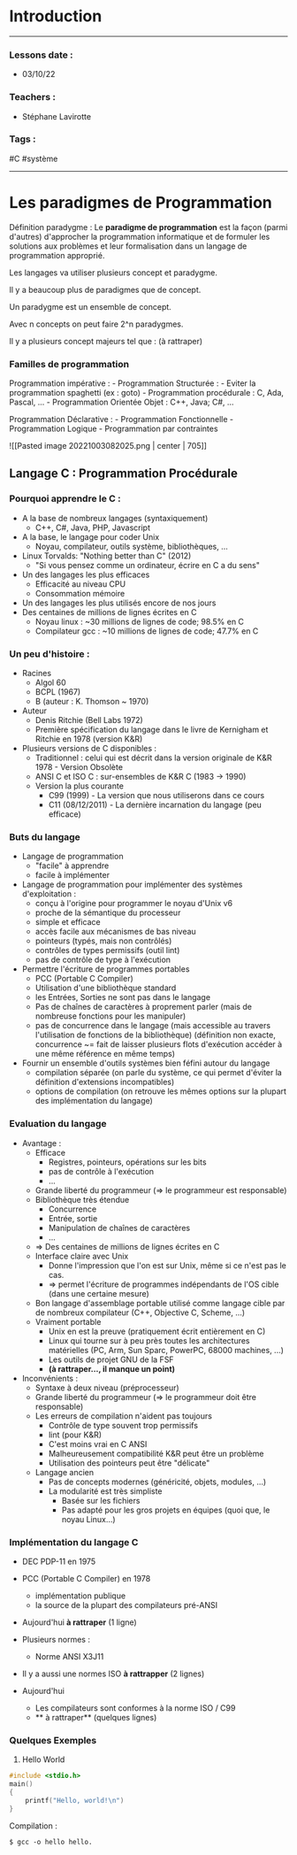 # Introduction
---
### Lessons date :
- 03/10/22

### Teachers :
- Stéphane Lavirotte

### Tags :
#C #système

---

# Les paradigmes de Programmation

Définition paradygme : Le **paradigme de programmation** est la façon (parmi d'autres) d'approcher la programmation informatique et de formuler les solutions aux problèmes et leur formalisation dans un langage de programmation approprié.

Les langages va utiliser plusieurs concept et paradygme.

Il y a beaucoup plus de paradigmes que de concept.

Un paradygme est un ensemble de concept.

Avec n concepts on peut faire 2^n paradygmes.

Il y a plusieurs concept majeurs tel que : 
(à rattraper)

### Familles de programmation
Programmation impérative :
	- Programmation Structurée :
		- Eviter la programmation spaghetti (ex : goto)
	- Programmation procédurale : C, Ada, Pascal, ...
	- Programmation Orientée Objet : C++, Java; C#, ...

Programmation Déclarative :
	- Programmation Fonctionnelle
	- Programmation Logique
	- Programmation par contraintes

![[Pasted image 20221003082025.png | center | 705]]

## Langage C : Programmation Procédurale

### Pourquoi apprendre le C :
- A la base de nombreux langages (syntaxiquement)
	- C++, C#, Java, PHP, Javascript
- A la base, le langage pour coder Unix
	- Noyau, compilateur, outils système, bibliothèques, ...
- Linux Torvalds: "Nothing better than C" (2012)
	- "Si vous pensez comme un ordinateur, écrire en C a du sens"
- Un des langages les plus efficaces
	- Efficacité au niveau CPU
	- Consommation mémoire
- Un des langages les plus utilisés encore de nos jours
- Des centaines de millions de lignes écrites en C
	- Noyau linux : ~30 millions de lignes de code; 98.5% en C
	- Compilateur gcc : ~10 millions de lignes de code; 47.7% en C

### Un peu d'histoire :
- Racines
	- Algol 60
	- BCPL (1967)
	- B (auteur : K. Thomson ~ 1970)
- Auteur
	- Denis Ritchie (Bell Labs 1972)
	- Première spécification du langage dans le livre de Kernigham et Ritchie en 1978 (version K&R)
- Plusieurs versions de C disponibles :
	- Traditionnel : celui qui est décrit dans la version originale de K&R 1978 - Version Obsolète
	- ANSI C et ISO C : sur-ensembles de K&R C (1983 -> 1990)
	- Version la plus courante
		- C99 (1999) - La version que nous utiliserons dans ce cours
		- C11 (08/12/2011) - La dernière incarnation du langage (peu efficace)

### Buts du langage
- Langage de programmation
	- "facile" à apprendre
	- facile à implémenter
- Langage de programmation pour implémenter des systèmes d'exploitation :
	- conçu à l'origine pour programmer le noyau d'Unix v6
	- proche de la sémantique du processeur
	- simple et efficace
	- accès facile aux mécanismes de bas niveau
	- pointeurs (typés, mais non contrôlés)
	- contrôles de types permissifs (outil lint)
	- pas de contrôle de type à l'exécution
- Permettre l'écriture de programmes portables
	- PCC (Portable C Compiler)
	- Utilisation d'une bibliothèque standard
	- les Entrées, Sorties ne sont pas dans le langage
	- Pas de chaînes de caractères à proprement parler (mais de nombreuse fonctions pour les manipuler)
	- pas de concurrence dans le langage (mais accessible au travers l'utilisation de fonctions de la bibliothèque) (définition non exacte, concurrence ~= fait de laisser plusieurs flots d'exécution accéder à une même référence en même temps)
- Fournir un ensemble d'outils systèmes bien féfini autour du langage
	- compilation séparée (on parle du système, ce qui permet d'éviter la définition d'extensions incompatibles)
	- options de compilation (on retrouve les mêmes options sur la plupart des implémentation du langage)

### Evaluation du langage
- Avantage :
	- Efficace
		- Registres, pointeurs, opérations sur les bits
		- pas de contrôle à l'exécution
		- ...
	- Grande liberté du programmeur (=> le programmeur est responsable)
	- Bibliothèque très étendue
		- Concurrence
		- Entrée, sortie
		- Manipulation de chaînes de caractères
		- ...
	- => Des centaines de millions de lignes écrites en C
	- Interface claire avec Unix
		- Donne l'impression que l'on est sur Unix, même si ce n'est pas le cas.
		- => permet l'écriture de programmes indépendants de l'OS cible (dans une certaine mesure)
	- Bon langage d'assemblage portable utilisé comme langage cible par de nombreux compilateur (C++, Objective C, Scheme, ...)
	- Vraiment portable
		- Unix en est la preuve (pratiquement écrit entièrement en C)
		- Linux qui tourne sur à peu près toutes les architectures matérielles (PC, Arm, Sun Sparc, PowerPC, 68000 machines, ...)
		- Les outils de projet GNU de la FSF
		- **(à rattraper..., il manque un point)**
- Inconvénients :
	- Syntaxe à deux niveau (préprocesseur)
	- Grande liberté du programmeur (=> le programmeur doit être responsable)
	- Les erreurs de compilation n'aident pas toujours
		- Contrôle de type souvent trop permissifs
		- lint (pour K&R)
		- C'est moins vrai en C ANSI
		- Malheureusement compatibilité K&R peut être un problème
		- Utilisation des pointeurs peut être "délicate"
	- Langage ancien
		- Pas de concepts modernes (généricité, objets, modules, ...)
		- La modularité est très simpliste
			- Basée sur les fichiers
			- Pas adapté pour les gros projets en équipes (quoi que, le noyau Linux...)

### Implémentation du langage C
- DEC PDP-11 en 1975
- PCC (Portable C Compiler) en 1978
	- implémentation publique
	- la source de la plupart des compilateurs pré-ANSI
- Aujourd'hui **à rattraper** (1 ligne)
- Plusieurs normes :
	- Norme ANSI X3J11
- Il y a aussi une normes ISO **à rattrapper** (2 lignes)

- Aujourd'hui
	- Les compilateurs sont conformes à la norme ISO / C99
	- ** à rattraper** (quelques lignes)

### Quelques Exemples 

1. Hello World
```C
#include <stdio.h>
main()
{
	printf("Hello, world!\n")
}
```
Compilation : 
```
$ gcc -o hello hello.
```